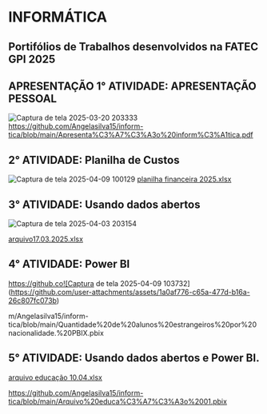 # INFORMÁTICA

## Portifólios de Trabalhos desenvolvidos na FATEC GPI 2025 

## APRESENTAÇÃO 1° ATIVIDADE: APRESENTAÇÃO PESSOAL
![Captura de tela 2025-03-20 203333](https://github.com/user-attachments/assets/e7fc6af1-d58a-4980-a187-223293cf8d70)
https://github.com/Angelasilva15/inform-tica/blob/main/Apresenta%C3%A7%C3%A3o%20inform%C3%A1tica.pdf

## 2° ATIVIDADE: Planilha de Custos
![Captura de tela 2025-04-09 100129](https://github.com/user-attachments/assets/82e32b3a-469b-47d5-8ff3-9b26ecc5e71d)
[planilha financeira  2025.xlsx](https://github.com/user-attachments/files/19667352/planilha.financeira.2025.xlsx)


## 3° ATIVIDADE: Usando dados abertos
![Captura de tela 2025-04-03 203154](https://github.com/user-attachments/assets/6d4eb0f2-12e4-49a6-9f09-34bcb8e91777)

[arquivo17.03.2025.xlsx](https://github.com/user-attachments/files/19596036/arquivo17.03.2025.xlsx)


## 4° ATIVIDADE: Power BI

https://github.co![Captura de tela 2025-04-09 103732](https://github.com/user-attachments/assets/1a0af776-c65a-477d-b16a-26c807fc073b)

m/Angelasilva15/inform-tica/blob/main/Quantidade%20de%20alunos%20estrangeiros%20por%20nacionalidade.%20PBIX.pbix



## 5° ATIVIDADE: Usando dados abertos e Power BI.

[arquivo educação  10.04.xlsx](https://github.com/user-attachments/files/19659410/arquivo.educacao.10.04.xlsx)

https://github.com/Angelasilva15/inform-tica/blob/main/Arquivo%20educa%C3%A7%C3%A3o%2001.pbix 




